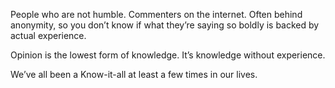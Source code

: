 People who are not humble. Commenters on the internet. Often behind anonymity, so you don’t know if what they’re saying so boldly is backed by actual experience.

Opinion is the lowest form of knowledge. It’s knowledge without experience.

We’ve all been a Know-it-all at least a few times in our lives.